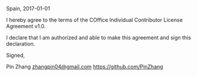 Spain, 2017-01-01

I hereby agree to the terms of the COffice Individual Contributor License
Agreement v1.0.

I declare that I am authorized and able to make this agreement and sign this
declaration.

Signed,

Pin Zhang <zhangpin04@gmail.com> https://github.com/PinZhang
